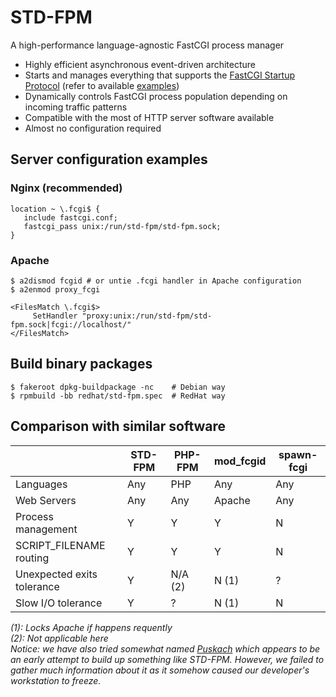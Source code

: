 STD-FPM
=============
A high-performance language-agnostic FastCGI process manager
* Highly efficient asynchronous event-driven architecture
* Starts and manages everything that supports the [FastCGI Startup Protocol](https://www.mit.edu/~yandros/doc/specs/fcgi-spec.html#S2.2) (refer to available [examples](/examples/))
* Dynamically controls FastCGI process population depending on incoming traffic patterns
* Compatible with the most of HTTP server software available
* Almost no configuration required

## Server configuration examples
### Nginx (recommended)
```nohighlight
location ~ \.fcgi$ {
   include fastcgi.conf;
   fastcgi_pass unix:/run/std-fpm/std-fpm.sock;
}
```
### Apache
```nohighlight
$ a2dismod fcgid # or untie .fcgi handler in Apache configuration
$ a2enmod proxy_fcgi
```
```nohighlight
<FilesMatch \.fcgi$>
     SetHandler "proxy:unix:/run/std-fpm/std-fpm.sock|fcgi://localhost/"
</FilesMatch>
```
## Build binary packages
```nohighlight
$ fakeroot dpkg-buildpackage -nc    # Debian way
$ rpmbuild -bb redhat/std-fpm.spec  # RedHat way
```
## Comparison with similar software
|                            | STD-FPM | PHP-FPM | mod_fcgid | spawn-fcgi |
| -------------------------- | ------- | ------- | --------- | -----------|
| Languages                  | Any     | PHP     | Any       | Any        |
| Web Servers                | Any     | Any     | Apache    | Any        |
| Process management         | Y       | Y       | Y         | N          |
| SCRIPT_FILENAME routing    | Y       | Y       | Y         | N          |
| Unexpected exits tolerance | Y       | N/A (2) | N (1)     | ?          |
| Slow I/O tolerance         | Y       | ?       | N (1)     | N          |

*(1): Locks Apache if happens requently*  
*(2): Not applicable here*  
*Notice: we have also tried somewhat named [Puskach](http://falstart.com/puskach/docs/nginx_perl.html) which appears to be an early attempt to build up something like STD-FPM. However, we failed to gather much information about it as it somehow caused our developer's workstation to freeze.*
